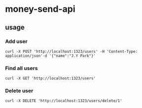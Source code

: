 # money-send-api

## usage

### Add user
```
curl -X POST 'http://localhost:1323/users' -H 'Content-Type: application/json'-d '{"name":"J.Y Park"}'
```

### Find all users
```
curl -X GET 'http://localhost:1323/users'
```

### Delete user
```
curl -X DELETE 'http://localhost:1323/users/delete/1'
```